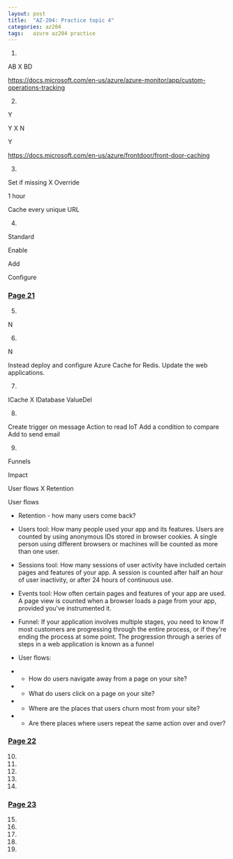 ```yaml
---
layout: post
title:  "AZ-204: Practice topic 4"
categories: az204
tags:   azure az204 practice
---
```


1. 
AB  X BD

https://docs.microsoft.com/en-us/azure/azure-monitor/app/custom-operations-tracking

2. 
Y

Y   X   N

Y 


https://docs.microsoft.com/en-us/azure/frontdoor/front-door-caching

3. 
Set if missing  X   Override

1 hour 

Cache every unique URL

4. 
Standard

Enable

Add

Configure

### [Page 21](https://www.examtopics.com/exams/microsoft/az-204/view/21/)

5. 
N

6. 
N

Instead deploy and configure Azure Cache for Redis. Update the web applications.

7. 
ICache  X   IDatabase
ValueDel

8. 
Create
trigger on message
Action to read IoT
Add a condition to compare
Add to send email


9. 
Funnels

Impact

User flows  X Retention

User flows


- Retention - how many users come back?

- Users tool: How many people used your app and its features. Users are counted by using anonymous IDs stored in browser cookies. A single person using different browsers or machines will be counted as more than one user.

- Sessions tool: How many sessions of user activity have included certain pages and features of your app. A session is counted after half an hour of user inactivity, or after 24 hours of continuous use.

- Events tool: How often certain pages and features of your app are used. A page view is counted when a browser loads a page from your app, provided you've instrumented it.

- Funnel: If your application involves multiple stages, you need to know if most customers are progressing through the entire process, or if they're ending the process at some point. The progression through a series of steps in a web application is known as a funnel

- User flows: 

- - How do users navigate away from a page on your site?
- - What do users click on a page on your site?
- - Where are the places that users churn most from your site?
- - Are there places where users repeat the same action over and over?

### [Page 22](https://www.examtopics.com/exams/microsoft/az-204/view/22/)

10. 

11. 

12. 

13. 

14. 

### [Page 23](https://www.examtopics.com/exams/microsoft/az-204/view/23/)


15. 

16. 

17. 

18. 

19. 